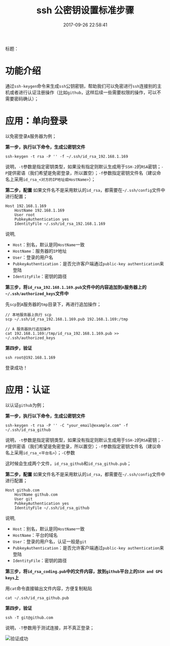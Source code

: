 ﻿---
title: ssh 公密钥设置标准步骤
date: 2017-09-26 22:58:41
description: 介绍如何规范化设置 ssh 公密钥
tags:
- Linux Tool
categories:
- Linux
copyright: false
---

标题：

# 功能介绍
通过`ssh-keygen`命令来生成`ssh`公钥密钥，帮助我们可以免密进行`ssh`连接别的主机或者进行认证注册操作（比如`github`，这样后续一些需要权限的操作，可以不需要密码确认）；


# 应用：单向登录
以免密登录`A`服务器为例；

**第一步，执行以下命令，生成公密钥文件**

```
ssh-keygen -t rsa -P '' -f ~/.ssh/id_rsa_192.168.1.169
```
说明，`-t`参数是指定密钥类型，如果没有指定则默认生成用于`SSH-2`的`RSA`密钥；`-P`提供密语（我们希望是免密登录，所以置空）；`-f`参数指定密钥文件名（建议命名上采用`id_rsa_<对方的IP地址或HostName>`）；

**第二步，配置**
如果文件名不是采用默认的`id_rsa`，都需要在`~/.ssh/config`文件中进行配置；
```
Host 192.168.1.169
    HostName 192.168.1.169
    User root
    PubkeyAuthentication yes
    IdentityFile ~/.ssh/id_rsa_192.168.1.169
```

说明,

- `Host`：别名，默认是同`HostName`一致
- `HostName`：服务器的`IP`地址
- `User`：登录的用户名
- `PubkeyAuthentication`：是否允许客户端通过`public-key authentication`来登陆
- `IdentityFile`：密钥的路径

**第三步，将`id_rsa_192.168.1.169.pub`文件中的内容追加到`A`服务器上的`~/.ssh/authorized_keys`文件中**

先`scp`到`A`服务器的`tmp`目录下，再进行追加操作；
```
// 本地服务器上执行 scp
scp ~/.ssh/id_rsa_192.168.1.169.pub 192.168.1.169:/tmp

// A 服务器执行追加操作
cat 192.168.1.169:/tmp/id_rsa_192.168.1.169.pub >> ~/.ssh/authorized_keys
```

**第四步，验证**
```
ssh root@192.168.1.169
```
登录成功！


# 应用：认证
以认证`github`为例；

**第一步，执行以下命令，生成公密钥文件**

```
ssh-keygen -t rsa -P '' -C "your_email@example.com" -f ~/.ssh/id_rsa_github
```
说明，`-t`参数是指定密钥类型，如果没有指定则默认生成用于`SSH-2`的`RSA`密钥；`-P`提供密语（我们希望是免密登录，所以置空）；`-f`参数指定密钥文件名（建议命名上采用`id_rsa_<平台名>`）；`-C`参数

这时候会生成两个文件，`id_rsa_github`和`id_rsa_github.pub`；

**第二步，配置**
如果文件名不是采用默认的`id_rsa`，都需要在`~/.ssh/config`文件中进行配置；
```
Host github.com
    HostName github.com
    User git
    PubkeyAuthentication yes
    IdentityFile ~/.ssh/id_rsa_github
```
说明,

- `Host`：别名，默认是同`HostName`一致
- `HostName`：平台的域名
- `User`：登录的用户名，认证一般是`git`
- `PubkeyAuthentication`：是否允许客户端通过`public-key authentication`来登陆
- `IdentityFile`：密钥的路径

**第三步，将`id_rsa_coding.pub`中的文件内容，放到`github`平台上的`SSH and GPG keys`上**

用`cat`命令直接输出文件内容，方便复制粘贴
```
cat ~/.ssh/id_rsa_github.pub
```

**第四步，验证**

```
ssh -T git@github.com
```
说明，`-T`参数用于测试连接，并不真正登录；

![验证成功][1]


  [1]: http://owk2q4gs5.bkt.clouddn.com/sucess-test-ssh.png
